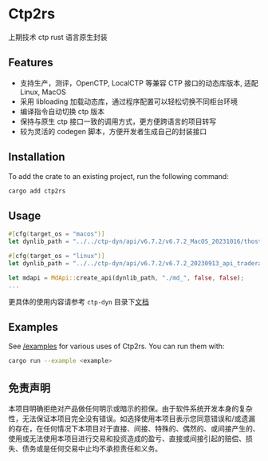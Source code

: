 # Ctp2rs
上期技术 ctp rust 语言原生封装

## Features
* 支持生产，测评，OpenCTP, LocalCTP 等兼容 CTP 接口的动态库版本, 适配 Linux, MacOS
* 采用 libloading 加载动态库，通过程序配置可以轻松切换不同柜台环境
* 编译指令自动切换 ctp 版本
* 保持与原生 ctp 接口一致的调用方式，更方便跨语言的项目转写
* 较为灵活的 codegen 脚本，方便开发者生成自己的封装接口

## Installation
To add the crate to an existing project, run the following command:
```sh
cargo add ctp2rs
```

## Usage 
```rust
#[cfg(target_os = "macos")]
let dynlib_path = "../../ctp-dyn/api/v6.7.2/v6.7.2_MacOS_20231016/thostmduserapi_se.framework/thostmduserapi_se";

#[cfg(target_os = "linux")]
let dynlib_path = "../../ctp-dyn/api/v6.7.2/v6.7.2_20230913_api_traderapi_se_linux64/thostmduserapi_se.so";

let mdapi = MdApi::create_api(dynlib_path, "./md_", false, false);
...    
```
更具体的使用内容请参考 `ctp-dyn` 目录下[文档](https://github.com/pseudocodes/ctp2rs/blob/master/ctp-dyn/README.md) 

## Examples

See [/examples](./examples) for various uses of Ctp2rs. You can run them with:

```sh
cargo run --example <example>
```


## 免责声明
本项目明确拒绝对产品做任何明示或暗示的担保。由于软件系统开发本身的复杂性，无法保证本项目完全没有错误。如选择使用本项目表示您同意错误和/或遗漏的存在，在任何情况下本项目对于直接、间接、特殊的、偶然的、或间接产生的、使用或无法使用本项目进行交易和投资造成的盈亏、直接或间接引起的赔偿、损失、债务或是任何交易中止均不承担责任和义务。


